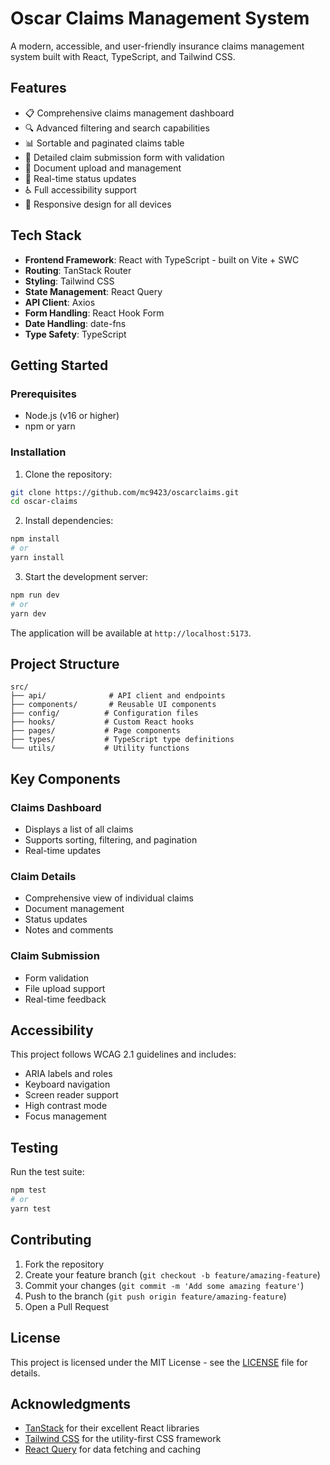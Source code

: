 # Oscar Claims Management System

A modern, accessible, and user-friendly insurance claims management system built with React, TypeScript, and Tailwind CSS.

## Features

- 📋 Comprehensive claims management dashboard
- 🔍 Advanced filtering and search capabilities
- 📊 Sortable and paginated claims table
- 📝 Detailed claim submission form with validation
- 📎 Document upload and management
- 🔄 Real-time status updates
- ♿ Full accessibility support
- 📱 Responsive design for all devices

## Tech Stack

- **Frontend Framework**: React with TypeScript - built on Vite + SWC
- **Routing**: TanStack Router
- **Styling**: Tailwind CSS
- **State Management**: React Query
- **API Client**: Axios
- **Form Handling**: React Hook Form
- **Date Handling**: date-fns
- **Type Safety**: TypeScript

## Getting Started

### Prerequisites

- Node.js (v16 or higher)
- npm or yarn

### Installation

1. Clone the repository:

```bash
git clone https://github.com/mc9423/oscarclaims.git
cd oscar-claims
```

2. Install dependencies:

```bash
npm install
# or
yarn install
```

3. Start the development server:

```bash
npm run dev
# or
yarn dev
```

The application will be available at `http://localhost:5173`.

## Project Structure

```
src/
├── api/              # API client and endpoints
├── components/       # Reusable UI components
├── config/          # Configuration files
├── hooks/           # Custom React hooks
├── pages/           # Page components
├── types/           # TypeScript type definitions
└── utils/           # Utility functions
```

## Key Components

### Claims Dashboard

- Displays a list of all claims
- Supports sorting, filtering, and pagination
- Real-time updates

### Claim Details

- Comprehensive view of individual claims
- Document management
- Status updates
- Notes and comments

### Claim Submission

- Form validation
- File upload support
- Real-time feedback

## Accessibility

This project follows WCAG 2.1 guidelines and includes:

- ARIA labels and roles
- Keyboard navigation
- Screen reader support
- High contrast mode
- Focus management

## Testing

Run the test suite:

```bash
npm test
# or
yarn test
```

## Contributing

1. Fork the repository
2. Create your feature branch (`git checkout -b feature/amazing-feature`)
3. Commit your changes (`git commit -m 'Add some amazing feature'`)
4. Push to the branch (`git push origin feature/amazing-feature`)
5. Open a Pull Request

## License

This project is licensed under the MIT License - see the [LICENSE](LICENSE) file for details.

## Acknowledgments

- [TanStack](https://tanstack.com/) for their excellent React libraries
- [Tailwind CSS](https://tailwindcss.com/) for the utility-first CSS framework
- [React Query](https://tanstack.com/query/latest) for data fetching and caching
